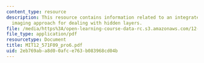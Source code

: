 ```yaml
---
content_type: resource
description: This resource contains information related to an integrated near-surface
  imaging approach for dealing with hidden layers.
file: /media/https%3A/open-learning-course-data-rc.s3.amazonaws.com/12-571-near-surface-geophysical-imaging-fall-2009/2eb769aba8d00afce763b083968cd04b_MIT12_571F09_pro6.pdf
file_type: application/pdf
resourcetype: Document
title: MIT12_571F09_pro6.pdf
uid: 2eb769ab-a8d0-0afc-e763-b083968cd04b
---
```

